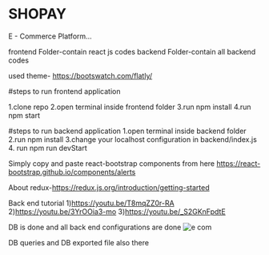 # SHOPAY
E - Commerce Platform...

frontend Folder-contain react js codes
backend Folder-contain all backend codes



used theme- https://bootswatch.com/flatly/

#steps to run frontend application

1.clone repo
2.open terminal inside frontend folder
3.run npm install
4.run npm start

#steps to run backend application
1.open terminal inside backend folder
2.run npm install
3.change your localhost configuration in backend/index.js
4. run npm run devStart


Simply copy and paste react-bootstrap components from here https://react-bootstrap.github.io/components/alerts

About redux-https://redux.js.org/introduction/getting-started

Back end tutorial
1)https://youtu.be/T8mqZZ0r-RA
2)https://youtu.be/3YrOOia3-mo
3)https://youtu.be/_S2GKnFpdtE

DB is done and all back end configurations are done
![e com](https://user-images.githubusercontent.com/60981141/163620542-6c8214db-f07a-435f-817f-7c9c32ed91e4.jpg)

DB queries and DB exported file also there
